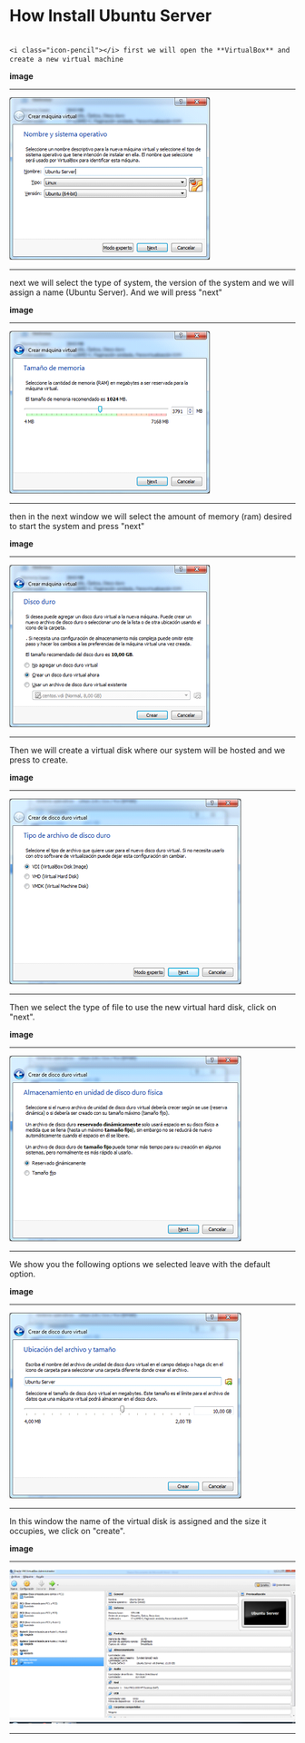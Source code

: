 How Install Ubuntu Server
===================

```

<i class="icon-pencil"></i> first we will open the **VirtualBox** and create a new virtual machine 

```

<i class="icon-camera"></i> **image** 

-------------

<img src="https://github.com/mt-imperial/UbuntuServer/blob/master/Imagenes/1.png">

-------------


<i class="icon-pencil"></i> next we will select the type of system, the version of the system and we will assign a name (Ubuntu Server). And we will press "next"

<i class="icon-camera"></i> **image** 

-------------

<img src="https://github.com/mt-imperial/UbuntuServer/blob/master/Imagenes/2.png">

-------------

<i class="icon-pencil"></i> then in the next window we will select the amount of memory (ram) desired to start the system and press "next"

<i class="icon-camera"></i> **image** 

-------------

<img src="https://github.com/mt-imperial/UbuntuServer/blob/master/Imagenes/3.png">

-------------

<i class="icon-pencil"></i> Then we will create a virtual disk where our system will be hosted and we press to create.

<i class="icon-camera"></i> **image** 

-------------

<img src="https://github.com/mt-imperial/UbuntuServer/blob/master/Imagenes/4.png">

-------------

<i class="icon-pencil"></i> Then we select the type of file to use the new virtual hard disk, click on "next".

<i class="icon-camera"></i> **image** 

-------------

<img src="https://github.com/mt-imperial/UbuntuServer/blob/master/Imagenes/5.png">

-------------


<i class="icon-pencil"></i> We show you the following options we selected leave with the default option.

<i class="icon-camera"></i> **image** 

-------------

<img src="https://github.com/mt-imperial/UbuntuServer/blob/master/Imagenes/6.png">

-------------

<i class="icon-pencil"></i>In this window the name of the virtual disk is assigned and the size it occupies, we click on "create".

<i class="icon-camera"></i> **image** 

-------------

<img src="https://github.com/mt-imperial/UbuntuServer/blob/master/Imagenes/7.png">

-------------

